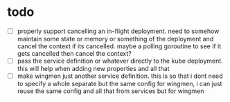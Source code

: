# todo

- [ ] properly support cancelling an in-flight deployment. need to somehow
      maintain some state or memory or something of the deployment and cancel the
      context if its cancelled. maybe a polling goroutine to see if it gets cancelled
      then cancel the context?
- [ ] pass the service definition or whatever directly to the kube deployment.
      this will help when adding new properties and all that
- [ ] make wingmen just another service definition. this is so that i dont need
      to specify a whole separate but the same config for wingmen, i can just reuse
      the same config and all that from services but for wingmen
